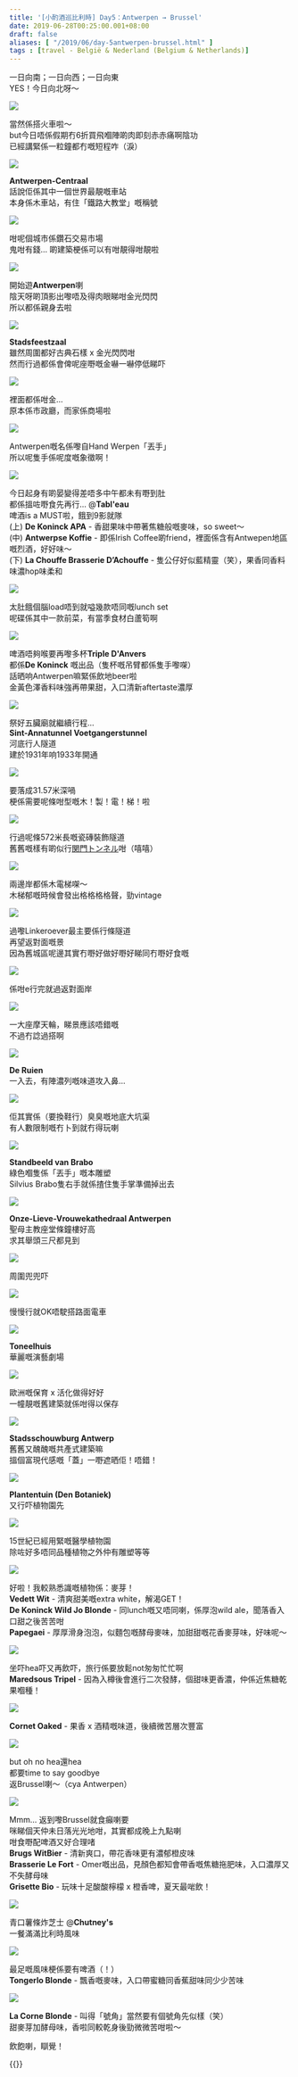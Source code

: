 ```yaml
---
title: '[小酌酒巡比利時] Day5：Antwerpen → Brussel'
date: 2019-06-28T00:25:00.001+08:00
draft: false
aliases: [ "/2019/06/day-5antwerpen-brussel.html" ]
tags : [travel - België & Nederland (Belgium & Netherlands)]
---
```


一日向南；一日向西；一日向東  
YES！今日向北呀～  

![](/images/belgium5z.jpg)

當然係搭火車啦～  
but今日唔係假期冇6折買飛嗰陣啲肉即刻赤赤痛啊陰功  
已經講緊係一粒鐘都冇嘅短程咋（淚）  

![](/images/belgium5z.jpg)

**Antwerpen-Centraal**  
話說佢係其中一個世界最靚嘅車站  
本身係木車站，有住「鐵路大教堂」嘅稱號  

![](/images/belgium5z.jpg)

咁呢個城市係鑽石交易市場  
鬼咁有錢... 啲建築梗係可以有咁靚得咁靚啦  

![](/images/belgium5z.jpg)

開始遊**Antwerpen**喇  
陰天呀啲頂影出嚟唔及得肉眼睇咁金光閃閃  
所以都係親身去啦  

![](/images/belgium5z.jpg)

**Stadsfeestzaal**  
雖然周圍都好古典石樣 x 金光閃閃咁  
然而行過都係會俾呢座嘢嘅金嚇一嚇停低睇吓  

![](/images/belgium5z.jpg)

裡面都係咁金...  
原本係市政廳，而家係商場啦  

![](/images/belgium5z.jpg)

Antwerpen嘅名係嚟自Hand Werpen「丟手」  
所以呢隻手係呢度嘅象徵啊！  

![](/images/belgium5z.jpg)

今日起身有啲晏變得差唔多中午都未有嘢到肚  
都係搵咗嘢食先再行... @**Tabl'eau**  
啤酒is a MUST啦，餓到9影就隊  
(上) **De Koninck APA** - 香甜果味中帶著焦糖般嘅麥味，so sweet～  
(中) **Antwerpse Koffie** - 即係Irish Coffee啲friend，裡面係含有Antwepen地區嘅烈酒，好好味～  
(下) **La Chouffe Brasserie D’Achouffe** - 隻公仔好似藍精靈（笑），果香同香料味濃hop味柔和  

![](/images/belgium5z.jpg)

太肚餓個腦load唔到就嗌幾款唔同嘅lunch set  
呢碟係其中一款前菜，有當季食材白蘆筍啊  

![](/images/belgium5z.jpg)

啤酒唔夠喉要再嚟多杯**Triple D'Anvers**  
都係**De Koninck** 嘅出品（隻杯嘅吊臂都係隻手嚟㗎）  
話晒响Antwerpen嘛緊係飲地beer啦  
金黃色澤香料味強再帶果甜，入口清新aftertaste濃厚  

![](/images/belgium5z.jpg)

祭好五臟廟就繼續行程...  
**Sint-Annatunnel Voetgangerstunnel**  
河底行人隧道  
建於1931年响1933年開通  

![](/images/belgium5z.jpg)

要落成31.57米深喎  
梗係需要呢條咁型嘅木！製！電！梯！啦  

![](/images/belgium5z.jpg)

行過呢條572米長嘅瓷磚裝飾隧道  
舊舊嘅樣有啲似行[関門トンネル](https://hidie.net/kanmon7/)咁（嘻嘻）  

![](/images/belgium5z.jpg)

兩邊岸都係木電梯㗎～  
木梯郁嘅時候會發出格格格格聲，勁vintage  

![](/images/belgium5z.jpg)

過嚟Linkeroever最主要係行條隧道  
再望返對面嘅景  
因為舊城區呢邊其實冇嘢好做好嘢好睇同冇嘢好食嘅  

![](/images/belgium5z.jpg)

係咁e行完就過返對面岸  

![](/images/belgium5z.jpg)

一大座摩天輪，睇景應該唔錯嘅  
不過冇諗過搭啊  

![](/images/belgium5z.jpg)

**De Ruien**  
一入去，有陣濃列嘅味道攻入鼻...  

![](/images/belgium5z.jpg)

佢其實係（要換鞋行）臭臭嘅地底大坑渠  
有人數限制嘅冇卜到就冇得玩喇  

![](/images/belgium5z.jpg)

**Standbeeld van Brabo**  
綠色嗰隻係「丟手」嘅本雕塑  
Silvius Brabo隻右手就係揸住隻手掌準備掉出去  

![](/images/belgium5z.jpg)

**Onze-Lieve-Vrouwekathedraal Antwerpen**  
聖母主教座堂條鐘樓好高  
求其舉頭三尺都見到  

![](/images/belgium5z.jpg)

周圍兜兜吓  

![](/images/belgium5z.jpg)

慢慢行就OK唔駛搭路面電車  

![](/images/belgium5z.jpg)

**Toneelhuis**  
華麗嘅演藝劇場  

![](/images/belgium5z.jpg)

歐洲嘅保育 x 活化做得好好  
一幢靚嘅舊建築就係咁得以保存  

![](/images/belgium5z.jpg)

**Stadsschouwburg Antwerp**  
舊舊又醜醜嘅共產式建築嘛  
搵個富現代感嘅「蓋」一嘢遮晒佢！唔錯！  

![](/images/belgium5z.jpg)

**Plantentuin (Den Botaniek)**  
又行吓植物園先  

![](/images/belgium5z.jpg)

15世紀已經用緊嘅醫學植物園  
除咗好多唔同品種植物之外仲有雕塑等等  

![](/images/belgium5z.jpg)

好啦！我較熟悉識嘅植物係：麥芽！  
**Vedett Wit** - 清爽甜美嘅extra white，解渴GET！  
**De Koninck Wild Jo Blonde** - 同lunch嘅又唔同喇，係厚泡wild ale，聞落香入口甜之後苦苦咁  
**Papegaei** - 厚厚滑身泡泡，似麵包嘅酵母麥味，加甜甜嘅花香麥芽味，好味呢～  

![](/images/belgium5z.jpg)

坐吓hea吓又再飲吓，旅行係要放鬆not匆匆忙忙啊  
**Maredsous Tripel** - 因為入樽後會進行二次發酵，個甜味更香濃，仲係近焦糖乾果嗰種！  

![](/images/belgium5z.jpg)

**Cornet Oaked** - 果香 x 酒精嘅味道，後續微苦層次豐富  

![](/images/belgium5z.jpg)

but oh no hea還hea  
都要time to say goodbye  
返Brussel喇～（cya Antwerpen）  

![](/images/belgium5z.jpg)

Mmm... 返到嚟Brussel就食癲喇要  
咪睇個天仲未日落光光地咁，其實都成晚上九點喇  
咁食嘢配啤酒又好合理啫  
**Brugs WitBier** - 清新爽口，帶花香味更有濃郁橙皮味  
**Brasserie Le Fort** - Omer嘅出品，見顏色都知會帶香嘅焦糖拖肥味，入口濃厚又不失酵母味  
**Grisette Bio** - 玩味十足酸酸檸檬 x 橙香啤，夏天最啱飲！  

![](/images/belgium5z.jpg)

青口薯條炸芝士 @**Chutney's**  
一餐滿滿比利時風味  

![](/images/belgium5z.jpg)

最足嘅風味梗係要有啤酒（！）  
**Tongerlo Blonde** - 飄香嘅麥味，入口帶蜜糖同香蕉甜味同少少苦味  

![](/images/belgium5z.jpg)

**La Corne Blonde** - 叫得「號角」當然要有個號角先似樣（笑）  
甜麥芽加酵母味，香啦同較乾身後勁微微苦咁啦～  
  
  
飲飽喇，瞓覺！  
  
{{<belgium>}}  

